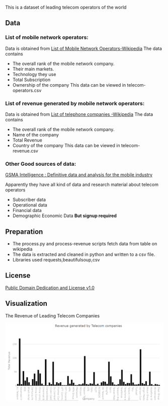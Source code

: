This is a dataset of leading telecom operators of the world

## Data
### List of mobile network operators:
Data is obtained from [List of Mobile Network Operators-Wikipedia](https://en.wikipedia.org/wiki/List_of_mobile_network_operators)
The data contains 
 
 * The overall rank of the mobile network company.
 * Their main markets.
 * Technology they use
 * Total Subscription
 * Ownership of the company
 This data can be viewed in telecom-operators.csv

### List of revenue generated by mobile network operators:
Data is obtained from [List of telephone companies -Wikipedia](https://en.wikipedia.org/wiki/List_of_telephone_operating_companies)
The data contains 
 
 * The overall rank of the mobile network company.
 * Name of the company
 * Total Revenue
 * Country of the company
 This data can be viewed in telecom-revenue.csv

### Other Good sources of data:
[GSMA Intelligence : Definitive data and analysis for the mobile industry](https://www.gsmaintelligence.com/)

Apparently they have all kind of data and research material about telecom operators

* Subscriber data
* Operational data
* Financial data
* Demographic Economic Data
**But signup required**

## Preparation
* The process.py and process-revenue scripts fetch data from table on wikipedia
* The data is extracted and cleaned in python and written to a csv file.
* Libraries used requests,beautifulsoup,csv

## License
[Public Domain Dedication and License v1.0](http://www.opendatacommons.org/licenses/pddl/1.0/)

## Visualization
The Revenue of Leading Telecom Companies

![ ](rev.PNG)
